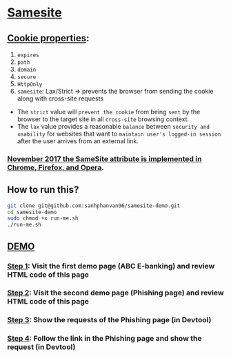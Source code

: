 # [Samesite]()

## [Cookie properties]():

1. ```expires```
2. ```path```
3. ```domain```
4. ```secure```
5. ```HttpOnly```
6. ```samesite```: Lax/Strict => prevents the browser from sending the cookie along with cross-site requests

- The ```strict``` value will ```prevent the cookie``` from being ```sent``` by the browser to the target site in all ```cross-site``` browsing context.
- The ```lax``` value provides a reasonable ```balance``` between ```security and usability``` for websites that want to ```maintain user's logged-in session``` after the user arrives from an external link.

### [November 2017 the SameSite attribute is implemented in Chrome, Firefox, and Opera]().

## How to run this?

```sh
git clone git@github.com:sanhphanvan96/samesite-demo.git
cd samesite-demo
sudo chmod +x run-me.sh
./run-me.sh
```
## [DEMO]()

### [Step 1](): Visit the first demo page (ABC E-banking) and review HTML code of this page
### [Step 2](): Visit the second demo page (Phishing page) and review HTML code of this page
### [Step 3](): Show the requests of the Phishing page (in Devtool)
### [Step 4](): Follow the link in the Phishing page and show the request (in Devtool)